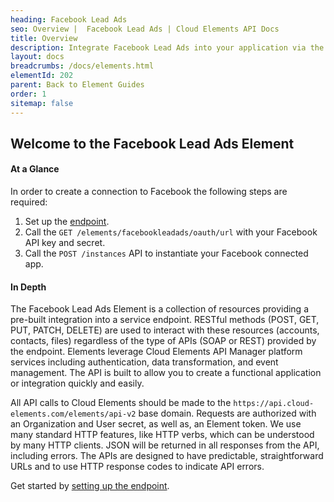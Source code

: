 ```yaml
---
heading: Facebook Lead Ads
seo: Overview |  Facebook Lead Ads | Cloud Elements API Docs
title: Overview
description: Integrate Facebook Lead Ads into your application via the Cloud Elements APIs.
layout: docs
breadcrumbs: /docs/elements.html
elementId: 202
parent: Back to Element Guides
order: 1
sitemap: false
---
```


## Welcome to the Facebook Lead Ads Element


#### At a Glance

In order to create a connection to Facebook the following steps are required:

1. Set up the [endpoint](facebookleadads-endpoint-setup.html).
2. Call the `GET /elements/facebookleadads/oauth/url` with your Facebook API key and secret.
3. Call the `POST /instances` API to instantiate your Facebook connected app.

#### In Depth

The Facebook Lead Ads Element is a collection of resources providing a pre-built integration into a service endpoint. RESTful methods (POST, GET, PUT, PATCH, DELETE) are used to interact with these resources (accounts, contacts, files) regardless of the type of APIs (SOAP or REST) provided by the endpoint. Elements leverage Cloud Elements API Manager platform services including authentication, data transformation, and event management.  The API is built to allow you to create a functional application or integration quickly and easily.

All API calls to Cloud Elements should be made to the `https://api.cloud-elements.com/elements/api-v2` base domain. Requests are authorized with an Organization and User secret, as well as, an Element token.  We use many standard HTTP features, like HTTP verbs, which can be understood by many HTTP clients. JSON will be returned in all responses from the API, including errors. The APIs are designed to have predictable, straightforward URLs and to use HTTP response codes to indicate API errors.

Get started by [setting up the endpoint](facebookleadads-endpoint-setup.html).
